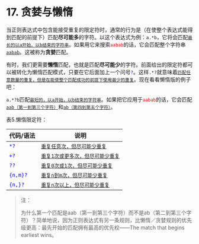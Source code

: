 # 17. 贪婪与懒惰

当正则表达式中包含能接受重复的限定符时，通常的行为是（在使整个表达式能得到匹配的前提下）匹配**尽可能多**的字符。以这个表达式为例：`a.*b`，它将会匹配<u>`最长的以a开始，以b结束的字符串`</u>。如果用它来搜索<span style="color: red;">`aabab`</span>的话，它会匹配整个字符串<u>`aabab`</u>。这被称为**贪婪**匹配。

有时，我们更需要**懒惰**匹配，也就是匹配**尽可能少**的字符。前面给出的限定符都可以被转化为懒惰匹配模式，只要在它后面加上一个问号<span style="color: blue;">`?`</span>。这样`.*?`就意味着<u>`匹配任意数量的重复，但是在能使整个匹配成功的前提下使用最少的重复`</u>。现在看看懒惰版的例子吧：

`a.*?b`匹配<u>`最短的，以a开始，以b结束的字符串`</u>。如果把它应用于<span style="color: red;">`aabab`</span>的话，它会匹配<u>`aab（第一到第三个字符）`</u>和<u>`ab（第四到第五个字符）`</u>。

表5.懒惰限定符：

| 代码/语法 | 说明 |
| -- | -- |
| <span style="color: blue;">`*?`</span> | <u>`重复任意次，但尽可能少重复`</u> |
| <span style="color: blue;">`+?`</span> | <u>`重复1次或更多次，但尽可能少重复`</u> |
| <span style="color: blue;">`??`</span> | <u>`重复0次或1次，但尽可能少重复`</u> |
| <span style="color: blue;">`{n,m}?`</span> | <u>`重复n到m次，但尽可能少重复`</u> |
| <span style="color: blue;">`{n,}?`</span> | <u>`重复n次以上，但尽可能少重复`</u> |

> 注：
> 
> 为什么第一个匹配是aab（第一到第三个字符）而不是ab（第二到第三个字符）？简单地说，因为正则表达式有另一条规则，比懒惰／贪婪规则的优先级更高：最先开始的匹配拥有最高的优先权——The match that begins earliest wins。